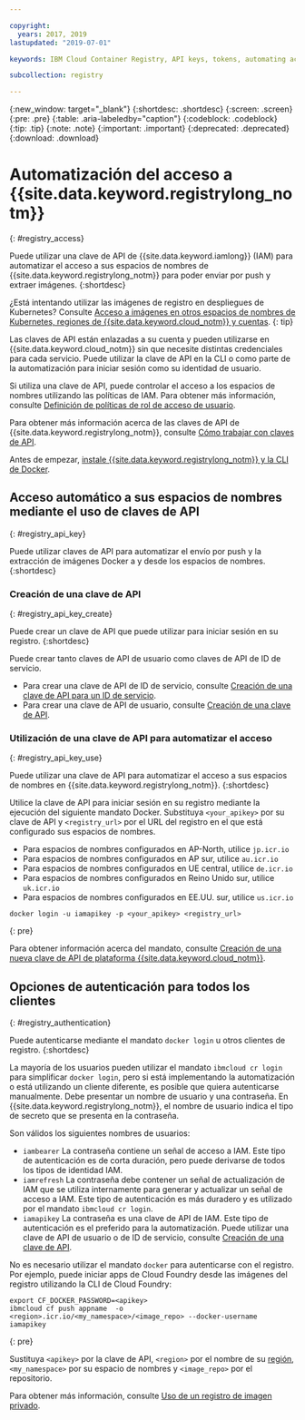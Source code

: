 ```yaml
---

copyright:
  years: 2017, 2019
lastupdated: "2019-07-01"

keywords: IBM Cloud Container Registry, API keys, tokens, automating access, creating API keys, authenticating,

subcollection: registry

---
```


{:new_window: target="_blank"}
{:shortdesc: .shortdesc}
{:screen: .screen}
{:pre: .pre}
{:table: .aria-labeledby="caption"}
{:codeblock: .codeblock}
{:tip: .tip}
{:note: .note}
{:important: .important}
{:deprecated: .deprecated}
{:download: .download}

# Automatización del acceso a {{site.data.keyword.registrylong_notm}}
{: #registry_access}

Puede utilizar una clave de API de {{site.data.keyword.iamlong}} (IAM) para automatizar el acceso a sus espacios de nombres de {{site.data.keyword.registrylong_notm}} para poder enviar por push y extraer imágenes.
{:shortdesc}

¿Está intentando utilizar las imágenes de registro en despliegues de Kubernetes? Consulte [Acceso a imágenes en otros espacios de nombres de Kubernetes, regiones de {{site.data.keyword.cloud_notm}} y cuentas](/docs/containers?topic=containers-images#other).
{: tip}

Las claves de API están enlazadas a su cuenta y pueden utilizarse en {{site.data.keyword.cloud_notm}} sin que necesite distintas credenciales para cada servicio. Puede utilizar la clave de API en la CLI o como parte de la automatización para iniciar sesión como su identidad de usuario.

Si utiliza una clave de API, puede controlar el acceso a los espacios de nombres utilizando las políticas de IAM. Para obtener más información, consulte [Definición de políticas de rol de acceso de usuario](/docs/services/Registry?topic=registry-user#user).

Para obtener más información acerca de las claves de API de {{site.data.keyword.registrylong_notm}}, consulte [Cómo trabajar con claves de API](/docs/iam?topic=iam-manapikey#manapikey).

Antes de empezar, [instale {{site.data.keyword.registrylong_notm}} y la CLI de Docker](/docs/services/Registry?topic=registry-registry_setup_cli_namespace#cli_namespace_registry_cli_install).

## Acceso automático a sus espacios de nombres mediante el uso de claves de API
{: #registry_api_key}

Puede utilizar claves de API para automatizar el envío por push y la extracción de imágenes Docker a y desde los espacios de nombres.
{:shortdesc}

### Creación de una clave de API
{: #registry_api_key_create}

Puede crear un clave de API que puede utilizar para iniciar sesión en su registro.
{:shortdesc}

Puede crear tanto claves de API de usuario como claves de API de ID de servicio.

- Para crear una clave de API de ID de servicio, consulte [Creación de una clave de API para un ID de servicio](/docs/iam?topic=iam-serviceidapikeys#create_service_key).
- Para crear una clave de API de usuario, consulte [Creación de una clave de API](/docs/iam?topic=iam-userapikey#create_user_key).

### Utilización de una clave de API para automatizar el acceso
{: #registry_api_key_use}

Puede utilizar una clave de API para automatizar el acceso a sus espacios de nombres en {{site.data.keyword.registrylong_notm}}.
{:shortdesc}

Utilice la clave de API para iniciar sesión en su registro mediante la ejecución del siguiente mandato Docker. Substituya `<your_apikey>` por su clave de API y `<registry_url>` por el URL del registro en el que está configurado sus espacios de nombres.

- Para espacios de nombres configurados en AP-North, utilice `jp.icr.io`
- Para espacios de nombres configurados en AP sur, utilice `au.icr.io`
- Para espacios de nombres configurados en UE central, utilice `de.icr.io`
- Para espacios de nombres configurados en Reino Unido sur, utilice `uk.icr.io`
- Para espacios de nombres configurados en EE.UU. sur, utilice `us.icr.io`

```
docker login -u iamapikey -p <your_apikey> <registry_url>
```
{: pre}

Para obtener información acerca del mandato, consulte [Creación de una nueva clave de API de plataforma {{site.data.keyword.cloud_notm}}](/docs/cli/reference/ibmcloud?topic=cloud-cli-ibmcloud_commands_iam#ibmcloud_iam_api_key_create).

## Opciones de autenticación para todos los clientes
{: #registry_authentication}

Puede autenticarse mediante el mandato `docker login` u otros clientes de registro.
{:shortdesc}

La mayoría de los usuarios pueden utilizar el mandato `ibmcloud cr login` para simplificar `docker login`, pero si está implementando la automatización o está utilizando un cliente diferente, es posible que quiera autenticarse manualmente. Debe presentar un nombre de usuario y una contraseña. En {{site.data.keyword.registrylong_notm}}, el nombre de usuario indica el tipo de secreto que se presenta en la contraseña.

Son válidos los siguientes nombres de usuarios:

- `iambearer` La contraseña contiene un señal de acceso a IAM. Este tipo de autenticación es de corta duración, pero puede derivarse de todos los tipos de identidad IAM.
- `iamrefresh` La contraseña debe contener un señal de actualización de IAM que se utiliza internamente para generar y actualizar un señal de acceso a IAM. Este tipo de autenticación es más duradero y es utilizado por el mandato `ibmcloud cr login`.
- `iamapikey` La contraseña es una clave de API de IAM. Este tipo de autenticación es el preferido para la automatización. Puede utilizar una clave de API de usuario o de ID de servicio, consulte [Creación de una clave de API](#registry_api_key_create).

No es necesario utilizar el mandato `docker` para autenticarse con el registro. Por ejemplo, puede iniciar apps de Cloud Foundry desde las imágenes del registro utilizando la CLI de Cloud Foundry:

```
export CF_DOCKER_PASSWORD=<apikey>
ibmcloud cf push appname  -o <region>.icr.io/<my_namespace>/<image_repo> --docker-username iamapikey
```
{: pre}

Sustituya `<apikey>` por la clave de API, `<region>` por el nombre de su [región](/docs/services/Registry?topic=registry-registry_overview#registry_regions), `<my_namespace>` por su espacio de nombres y `<image_repo>` por el repositorio.

Para obtener más información, consulte [Uso de un registro de imagen privado](/docs/services/ContinuousDelivery?topic=ContinuousDelivery-custom_docker_images#private_image_registry).
